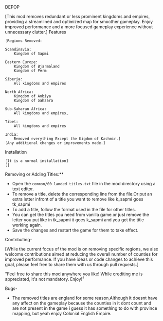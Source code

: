 DEPOP

[This mod removes redundant or less prominent kingdoms and empires, providing a streamlined and optimized map for smoother gameplay. Enjoy improved performance and a more focused gameplay experience without unnecessary clutter.]
Features

    [Regions Removed:

    Scandinavia:
        Kingdom of Sapmi

    Eastern Europe:
        Kingdom of Bjarmaland
        Kingdom of Perm

    Siberia:
        All kingdoms and empires

    North Africa:
        Kingdom of Anbiya
        Kingdom of Sahaara

    Sub-Saharan Africa:
        All kingdoms and empires,

    Tibet:
        All kingdoms and empires

    India:
        Removed everything Except the Kigdom of Kashmir.]
    [Any additional changes or improvements made.]

Installation

    [It is a normal installation]
    []
Removing or Adding Titles:**
  - Open the `common/00_landed_titles.txt` file in the mod directory using a text editor.
  - To remove a title, delete the corresponding line from the file.Or put an extra letter infront of a title you want to remove like k_sapmi goes tk_sapmi
  - To add a title, follow the format used in the file for other titles.
  - You can get the titles you need from vanilla game.or just remove the letter you put like in tk_sapmi it goes k_sapmi and you get the title working again.
  - Save the changes and restart the game for them to take effect.
 
 Contributing-

[While the current focus of the mod is on removing specific regions, we also welcome contributions aimed at reducing the overall number of counties for improved performance. If you have ideas or code changes to achieve this goal, please feel free to share them with us through pull requests.]

"Feel free to share this mod anywhere you like! While crediting me is appreciated, it's not mandatory. Enjoy!"


Bugs-
 - The removed titles are england for some reason,Although it doesnt have any affect on the gameplay because the counties in it dont count and are not present in the game i guess it has something to do with province mapping, but yeah enjoy Colonial English Empire.